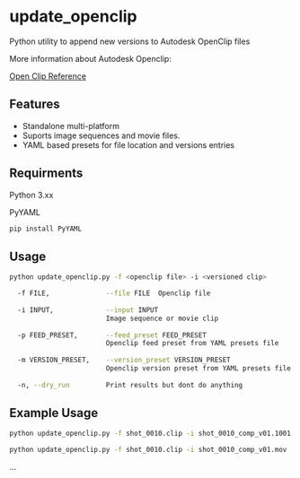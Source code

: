 # update_openclip

Python utility to append new versions to Autodesk  OpenClip files

More information about Autodesk Openclip:

[Open Clip Reference](https://help.autodesk.com/view/FLAME/2025/ENU/?guid=Flame_API_Open_Clip_Reference_html)

## Features
- Standalone multi-platform
- Suports image sequences and movie files.
- YAML based presets for file location and versions entries


## Requirments
Python 3.xx

PyYAML

```bash
pip install PyYAML
```

## Usage

```bash
python update_openclip.py -f <openclip file> -i <versioned clip>
```

```bash 
  -f FILE,              --file FILE  Openclip file
  
  -i INPUT,             --input INPUT
                        Image sequence or movie clip
                        
  -p FEED_PRESET,       --feed_preset FEED_PRESET
                        Openclip feed preset from YAML presets file
                        
  -m VERSION_PRESET,    --version_preset VERSION_PRESET
                        Openclip version preset from YAML presets file
                        
  -n, --dry_run         Print results but dont do anything
```

## Example Usage

```bash
python update_openclip.py -f shot_0010.clip -i shot_0010_comp_v01.1001.exr
```
```bash
python update_openclip.py -f shot_0010.clip -i shot_0010_comp_v01.mov
```




...
